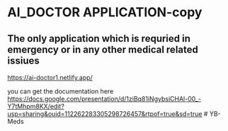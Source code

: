 # AI_DOCTOR APPLICATION-copy

## The only application which is requried in emergency or in any other medical related issiues


https://ai-doctor1.netlify.app/


you can get the documentation here
https://docs.google.com/presentation/d/1ziBq81iNgybsiCHAl-00_-Y7tMhpm8KX/edit?usp=sharing&ouid=112262283305298726457&rtpof=true&sd=true
#   Y B - M e d s  
 